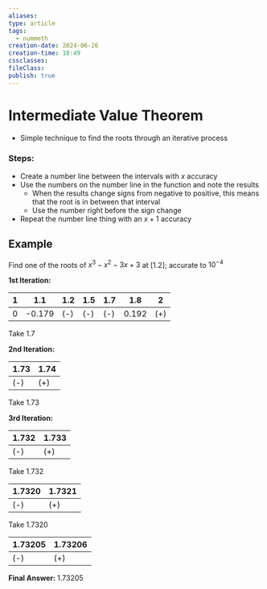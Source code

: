 ```yaml
---
aliases: 
type: article
tags:
  - nummeth
creation-date: 2024-06-26
creation-time: 18:49
cssclasses: 
fileClass: 
publish: true
---
```

# Intermediate Value Theorem
- Simple technique to find the roots through an iterative process
### Steps:
- Create a number line between the intervals with $x$ accuracy
- Use the numbers on the number line in the function and note the results
	- When the results change signs from negative to positive, this means that the root is in between that interval
	- Use the number right before the sign change
- Repeat the number line thing with an $x+1$ accuracy

## Example
Find one of the roots of $x^3-x^2-3x+3$ at $[1. 2]$; accurate to $10^{-4}$

**1st Iteration:**

| 1   | 1.1    | 1.2 | 1.5 | 1.7 | 1.8   | 2   |
| --- | ------ | --- | --- | --- | ----- | --- |
| 0   | -0.179 | (-) | (-) | (-) | 0.192 | (+) |

Take 1.7

**2nd Iteration:**


| 1.73 | 1.74 |
| ---- | ---- |
| (-)  | (+)  |

Take 1.73

**3rd Iteration:**


| 1.732 | 1.733 |
| ----- | ----- |
| (-)   | (+)   |

Take 1.732


| 1.7320 | 1.7321 |
| ------ | ------ |
| (-)    | (+)    |

Take 1.7320


| 1.73205 | 1.73206 |
| ------- | ------- |
| (-)     | (+)     |

**Final Answer:** $1.73205$